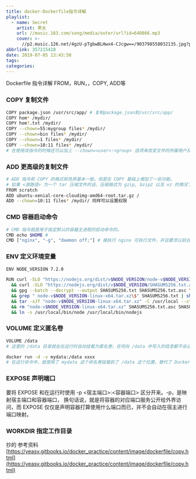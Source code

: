```yaml
---
title: docker-Dockerfile指令详解
playlist:
  - name: Secret
    artist: 茶太
    url: //music.163.com/song/media/outer/url?id=640866.mp3
    cover: >-
      //p2.music.126.net/4gzU-pTgbwBLHwx4-CJcgw==/903798558032135.jpg?param=90y90
abbrlink: 357215418
date: 2019-07-05 13:43:58
tags:
categories:
---
```


Dockerfile 指令详解
FROM，RUN，，COPY, ADD等

<!-- more -->

### COPY 复制文件
```bash
COPY package.json /usr/src/app/ # 复制package.json到/usr/src/app/
COPY hom* /mydir/
COPY hom?.txt /mydir/
COPY --chown=55:mygroup files* /mydir/
COPY --chown=bin files* /mydir/
COPY --chown=1 files* /mydir/
COPY --chown=10:11 files* /mydir/
# 在使用该指令的时候还可以加上 --chown=<user>:<group> 选项来改变文件的所属用户及所属组。
```
### ADD 更高级的复制文件
```bash
# ADD 指令和 COPY 的格式和性质基本一致。但是在 COPY 基础上增加了一些功能。
# 如果 <源路径> 为一个 tar 压缩文件的话，压缩格式为 gzip, bzip2 以及 xz 的情况下，ADD 指令将会自动解压缩这个压缩文件到 <目标路径> 去。
FROM scratch
ADD ubuntu-xenial-core-cloudimg-amd64-root.tar.gz /
ADD --chown=10:11 files* /mydir/ 同样可以设置权限
```
### CMD 容器启动命令
```bash
# CMD 指令就是用于指定默认的容器主进程的启动命令的。
CMD echo $HOME # 
CMD ["nginx", "-g", "daemon off;"] # 接执行 nginx 可执行文件，并且要求以前台形式运行。
```
### ENV 定义环境变量
```bash
ENV NODE_VERSION 7.2.0

RUN curl -SLO "https://nodejs.org/dist/v$NODE_VERSION/node-v$NODE_VERSION-linux-x64.tar.xz" \
  && curl -SLO "https://nodejs.org/dist/v$NODE_VERSION/SHASUMS256.txt.asc" \
  && gpg --batch --decrypt --output SHASUMS256.txt SHASUMS256.txt.asc \
  && grep " node-v$NODE_VERSION-linux-x64.tar.xz\$" SHASUMS256.txt | sha256sum -c - \
  && tar -xJf "node-v$NODE_VERSION-linux-x64.tar.xz" -C /usr/local --strip-components=1 \
  && rm "node-v$NODE_VERSION-linux-x64.tar.xz" SHASUMS256.txt.asc SHASUMS256.txt \
  && ln -s /usr/local/bin/node /usr/local/bin/nodejs
```

### VOLUME 定义匿名卷

```bash
VOLUME /data
# 这里的 /data 目录就会在运行时自动挂载为匿名卷，任何向 /data 中写入的信息都不会记录进容器存储层，从而保证了容器存储层的无状态化。当然，运行时可以覆盖这个挂载设置

docker run -d -v mydata:/data xxxx
# 在这行命令中，就使用了 mydata 这个命名卷挂载到了 /data 这个位置，替代了 Dockerfile 中定义的匿名卷的挂载配置。
```
### EXPOSE 声明端口 
要将 EXPOSE 和在运行时使用 -p <宿主端口>:<容器端口> 区分开来。-p，是映射宿主端口和容器端口，
换句话说，就是将容器的对应端口服务公开给外界访问，而 EXPOSE 仅仅是声明容器打算使用什么端口而已，并不会自动在宿主进行端口映射。

### WORKDIR 指定工作目录



抄的
参考资料[https://yeasy.gitbooks.io/docker_practice/content/image/dockerfile/copy.html](https://yeasy.gitbooks.io/docker_practice/content/image/dockerfile/copy.html)
